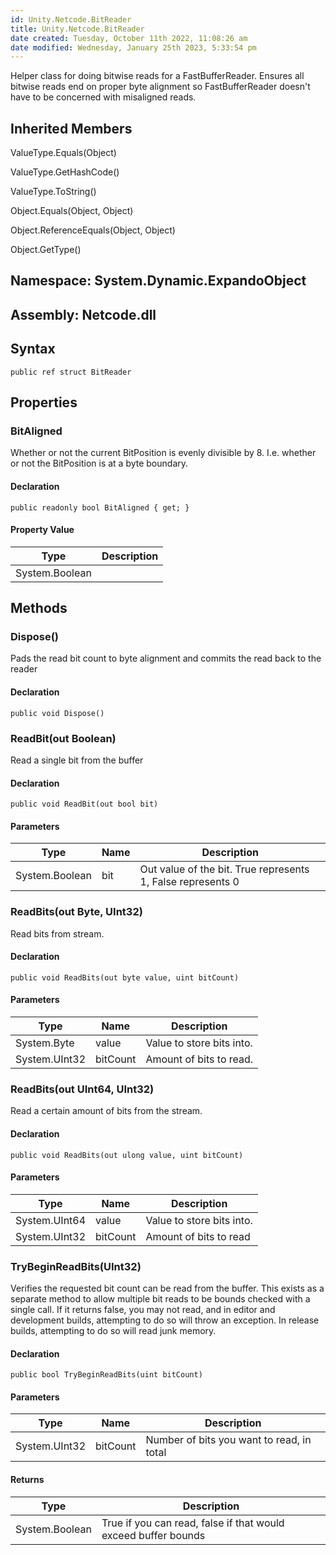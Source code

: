 ```yaml
---
id: Unity.Netcode.BitReader
title: Unity.Netcode.BitReader
date created: Tuesday, October 11th 2022, 11:08:26 am
date modified: Wednesday, January 25th 2023, 5:33:54 pm
---
```


<div class="markdown level0 summary">

Helper class for doing bitwise reads for a FastBufferReader. Ensures all bitwise reads end on proper byte alignment so FastBufferReader doesn't have to be concerned with misaligned reads.

</div>

<div class="markdown level0 conceptual">

</div>

<div class="inheritedMembers">

## Inherited Members

<div>

ValueType.Equals(Object)

</div>

<div>

ValueType.GetHashCode()

</div>

<div>

ValueType.ToString()

</div>

<div>

Object.Equals(Object, Object)

</div>

<div>

Object.ReferenceEquals(Object, Object)

</div>

<div>

Object.GetType()

</div>

</div>

## **Namespace**: System.Dynamic.ExpandoObject

## **Assembly**: Netcode.dll

## Syntax

``` lang-csharp
public ref struct BitReader
```

## Properties

### BitAligned

<div class="markdown level1 summary">

Whether or not the current BitPosition is evenly divisible by 8. I.e. whether or not the BitPosition is at a byte boundary.

</div>

<div class="markdown level1 conceptual">

</div>

#### Declaration

``` lang-csharp
public readonly bool BitAligned { get; }
```

#### Property Value

| Type           | Description |
|----------------|-------------|
| System.Boolean |             |

## Methods

### Dispose()

<div class="markdown level1 summary">

Pads the read bit count to byte alignment and commits the read back to the reader

</div>

<div class="markdown level1 conceptual">

</div>

#### Declaration

``` lang-csharp
public void Dispose()
```

### ReadBit(out Boolean)

<div class="markdown level1 summary">

Read a single bit from the buffer

</div>

<div class="markdown level1 conceptual">

</div>

#### Declaration

``` lang-csharp
public void ReadBit(out bool bit)
```

#### Parameters

| Type           | Name | Description                                                 |
|----------------|------|-------------------------------------------------------------|
| System.Boolean | bit  | Out value of the bit. True represents 1, False represents 0 |

### ReadBits(out Byte, UInt32)

<div class="markdown level1 summary">

Read bits from stream.

</div>

<div class="markdown level1 conceptual">

</div>

#### Declaration

``` lang-csharp
public void ReadBits(out byte value, uint bitCount)
```

#### Parameters

| Type          | Name     | Description               |
|---------------|----------|---------------------------|
| System.Byte   | value    | Value to store bits into. |
| System.UInt32 | bitCount | Amount of bits to read.   |

### ReadBits(out UInt64, UInt32)

<div class="markdown level1 summary">

Read a certain amount of bits from the stream.

</div>

<div class="markdown level1 conceptual">

</div>

#### Declaration

``` lang-csharp
public void ReadBits(out ulong value, uint bitCount)
```

#### Parameters

| Type          | Name     | Description               |
|---------------|----------|---------------------------|
| System.UInt64 | value    | Value to store bits into. |
| System.UInt32 | bitCount | Amount of bits to read    |

### TryBeginReadBits(UInt32)

<div class="markdown level1 summary">

Verifies the requested bit count can be read from the buffer. This exists as a separate method to allow multiple bit reads to be bounds checked with a single call. If it returns false, you may not read, and in editor and development builds, attempting to do so will throw an exception. In release builds, attempting to do so will read junk memory.

</div>

<div class="markdown level1 conceptual">

</div>

#### Declaration

``` lang-csharp
public bool TryBeginReadBits(uint bitCount)
```

#### Parameters

| Type          | Name     | Description                               |
|---------------|----------|-------------------------------------------|
| System.UInt32 | bitCount | Number of bits you want to read, in total |

#### Returns

| Type           | Description                                                    |
|----------------|----------------------------------------------------------------|
| System.Boolean | True if you can read, false if that would exceed buffer bounds |
